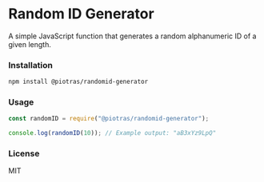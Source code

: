 # Random ID Generator

A simple JavaScript function that generates a random alphanumeric ID of a given length.

### Installation

```sh
npm install @piotras/randomid-generator
```

### Usage

```js
const randomID = require("@piotras/randomid-generator");

console.log(randomID(10)); // Example output: "aB3xYz9LpQ"
```

### License

MIT
